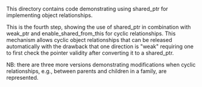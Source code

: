 This directory contains code demonstrating using shared_ptr 
for implementing object relationships.

This is the fourth step, showing the  use of shared_ptr in 
combination with weak_ptr and enable_shared_from_this for
cyclic relationships. This mechanism allows cyclic object
relationships that can be released automatically with the 
drawback that one direction is "weak" requiring one to first 
check the pointer validity after converting it to a shared_ptr.

NB: there are three more versions demonstrating modifications
when cyclic relationships, e.g., between parents and children 
in a family, are represented.